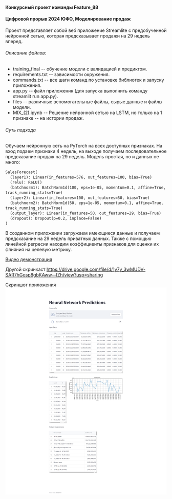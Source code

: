 #### Конкурсный проект команды Feature_88
#### Цифровой прорыв 2024 ЮФО, Моделирование продаж

Проект представляет собой веб приложение Streamlite с предобученной нейронной сетью, которая предсказывает продажи на 29 недель вперед.

###### Описание файлов:

 - training_final -- обучение модели с валидацией и предиктом.
 - requirements.txt -- зависимости окружения.
 - commands.txt -- все шаги команд по установке библиотек и запуску приложения.
 - app.py -- файл приложения (для запуска выполнить команду streamlit run app.py).
 - files -- различные вспомогательные файлы, сырые данные и файлы модели.
 - MIX_(2).ipynb -- Решение нейронной сетью на LSTM, но только на 1 признаке -- на истории продаж.

 ###### Суть подхода

Обучаем нейронную сеть на PyTorch на всех доступных признаках. На вход подаем признаки 4 недель, на выходе получаем последовательное предсказание продаж на 29 недель.
Модель простая, но и данных не много:
```
SalesForecast(
  (layer1): Linear(in_features=576, out_features=100, bias=True)
  (relu): ReLU()
  (batchnorm1): BatchNorm1d(100, eps=1e-05, momentum=0.1, affine=True, track_running_stats=True)
  (layer2): Linear(in_features=100, out_features=50, bias=True)
  (batchnorm2): BatchNorm1d(50, eps=1e-05, momentum=0.1, affine=True, track_running_stats=True)
  (output_layer): Linear(in_features=50, out_features=29, bias=True)
  (dropout): Dropout(p=0.2, inplace=False)
)
```

В созданном приложении загружаем имеющиеся данные и получаем предсказание на 29 недель приватных данных.
Также с помощью линейной регресии находим коэффициенты признаков для оценки их флияния на целевую метрику.

[Видео демонстрация](https://drive.google.com/file/d/1q2_rvG7_FH5F0aHCG2S1r0F3iFj-C6tt/view?usp=sharing)

Другой скринкаст https://drive.google.com/file/d/1y7y_3wMUDV-SAR7hGosp8gbKAww--IZh/view?usp=sharing

Скриншот приложения
![Скриншот приложения](https://github.com/andrecpc/hacks-ai-2024-mmm/blob/main/demo.png)
